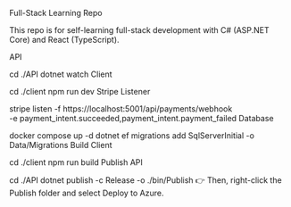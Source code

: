 Full-Stack Learning Repo

This repo is for self-learning full-stack development with C# (ASP.NET Core) and React (TypeScript).

API

cd ./API
dotnet watch
Client

cd ./client
npm run dev
Stripe Listener

stripe listen -f https://localhost:5001/api/payments/webhook
 \
-e payment_intent.succeeded,payment_intent.payment_failed
Database

docker compose up -d
dotnet ef migrations add SqlServerInitial -o Data/Migrations
Build Client

cd ./client
npm run build
Publish API

cd ./API
dotnet publish -c Release -o ./bin/Publish
👉 Then, right-click the Publish folder and select Deploy to Azure.

